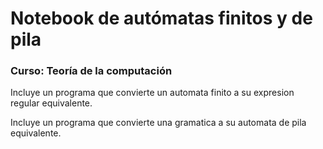 # Notebook de autómatas finitos y de pila

### Curso: Teoría de la computación

Incluye un programa que convierte un automata finito a su expresion regular equivalente.

Incluye un programa que convierte una gramatica a su automata de pila equivalente.